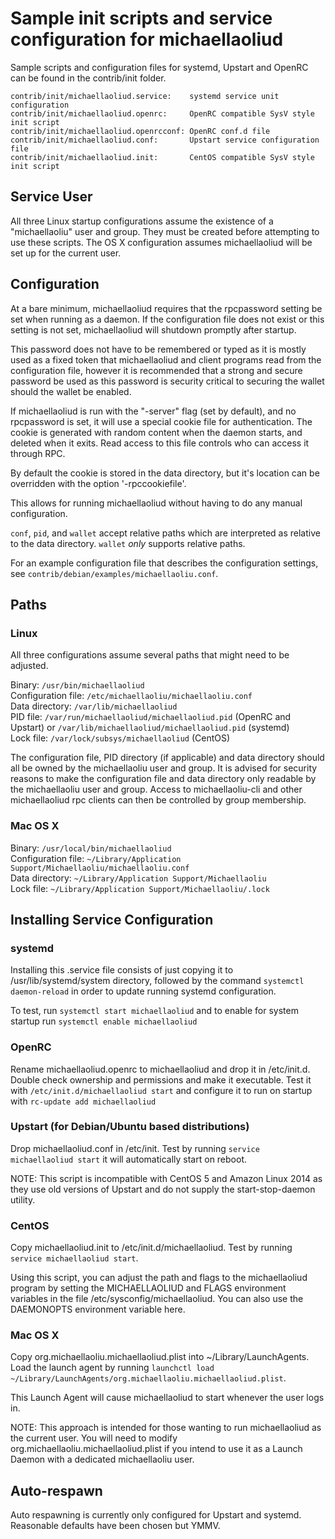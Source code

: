 Sample init scripts and service configuration for michaellaoliud
==========================================================

Sample scripts and configuration files for systemd, Upstart and OpenRC
can be found in the contrib/init folder.

    contrib/init/michaellaoliud.service:    systemd service unit configuration
    contrib/init/michaellaoliud.openrc:     OpenRC compatible SysV style init script
    contrib/init/michaellaoliud.openrcconf: OpenRC conf.d file
    contrib/init/michaellaoliud.conf:       Upstart service configuration file
    contrib/init/michaellaoliud.init:       CentOS compatible SysV style init script

Service User
---------------------------------

All three Linux startup configurations assume the existence of a "michaellaoliu" user
and group.  They must be created before attempting to use these scripts.
The OS X configuration assumes michaellaoliud will be set up for the current user.

Configuration
---------------------------------

At a bare minimum, michaellaoliud requires that the rpcpassword setting be set
when running as a daemon.  If the configuration file does not exist or this
setting is not set, michaellaoliud will shutdown promptly after startup.

This password does not have to be remembered or typed as it is mostly used
as a fixed token that michaellaoliud and client programs read from the configuration
file, however it is recommended that a strong and secure password be used
as this password is security critical to securing the wallet should the
wallet be enabled.

If michaellaoliud is run with the "-server" flag (set by default), and no rpcpassword is set,
it will use a special cookie file for authentication. The cookie is generated with random
content when the daemon starts, and deleted when it exits. Read access to this file
controls who can access it through RPC.

By default the cookie is stored in the data directory, but it's location can be overridden
with the option '-rpccookiefile'.

This allows for running michaellaoliud without having to do any manual configuration.

`conf`, `pid`, and `wallet` accept relative paths which are interpreted as
relative to the data directory. `wallet` *only* supports relative paths.

For an example configuration file that describes the configuration settings,
see `contrib/debian/examples/michaellaoliu.conf`.

Paths
---------------------------------

### Linux

All three configurations assume several paths that might need to be adjusted.

Binary:              `/usr/bin/michaellaoliud`  
Configuration file:  `/etc/michaellaoliu/michaellaoliu.conf`  
Data directory:      `/var/lib/michaellaoliud`  
PID file:            `/var/run/michaellaoliud/michaellaoliud.pid` (OpenRC and Upstart) or `/var/lib/michaellaoliud/michaellaoliud.pid` (systemd)  
Lock file:           `/var/lock/subsys/michaellaoliud` (CentOS)  

The configuration file, PID directory (if applicable) and data directory
should all be owned by the michaellaoliu user and group.  It is advised for security
reasons to make the configuration file and data directory only readable by the
michaellaoliu user and group.  Access to michaellaoliu-cli and other michaellaoliud rpc clients
can then be controlled by group membership.

### Mac OS X

Binary:              `/usr/local/bin/michaellaoliud`  
Configuration file:  `~/Library/Application Support/Michaellaoliu/michaellaoliu.conf`  
Data directory:      `~/Library/Application Support/Michaellaoliu`  
Lock file:           `~/Library/Application Support/Michaellaoliu/.lock`  

Installing Service Configuration
-----------------------------------

### systemd

Installing this .service file consists of just copying it to
/usr/lib/systemd/system directory, followed by the command
`systemctl daemon-reload` in order to update running systemd configuration.

To test, run `systemctl start michaellaoliud` and to enable for system startup run
`systemctl enable michaellaoliud`

### OpenRC

Rename michaellaoliud.openrc to michaellaoliud and drop it in /etc/init.d.  Double
check ownership and permissions and make it executable.  Test it with
`/etc/init.d/michaellaoliud start` and configure it to run on startup with
`rc-update add michaellaoliud`

### Upstart (for Debian/Ubuntu based distributions)

Drop michaellaoliud.conf in /etc/init.  Test by running `service michaellaoliud start`
it will automatically start on reboot.

NOTE: This script is incompatible with CentOS 5 and Amazon Linux 2014 as they
use old versions of Upstart and do not supply the start-stop-daemon utility.

### CentOS

Copy michaellaoliud.init to /etc/init.d/michaellaoliud. Test by running `service michaellaoliud start`.

Using this script, you can adjust the path and flags to the michaellaoliud program by
setting the MICHAELLAOLIUD and FLAGS environment variables in the file
/etc/sysconfig/michaellaoliud. You can also use the DAEMONOPTS environment variable here.

### Mac OS X

Copy org.michaellaoliu.michaellaoliud.plist into ~/Library/LaunchAgents. Load the launch agent by
running `launchctl load ~/Library/LaunchAgents/org.michaellaoliu.michaellaoliud.plist`.

This Launch Agent will cause michaellaoliud to start whenever the user logs in.

NOTE: This approach is intended for those wanting to run michaellaoliud as the current user.
You will need to modify org.michaellaoliu.michaellaoliud.plist if you intend to use it as a
Launch Daemon with a dedicated michaellaoliu user.

Auto-respawn
-----------------------------------

Auto respawning is currently only configured for Upstart and systemd.
Reasonable defaults have been chosen but YMMV.
